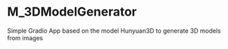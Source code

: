 # M_3DModelGenerator
Simple Gradio App based on the model Hunyuan3D to generate 3D models from images
